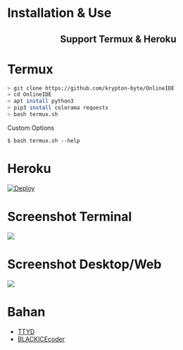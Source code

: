 # Installation & Use
<h2><p align="center">Support Termux & Heroku </p></h2>

# Termux
```bash
> git clone https://github.com/krypton-byte/OnlineIDE
> cd OnlineIDE
> apt install python3
> pip3 install colorama requests
> bash termux.sh
```

<p> Custom Options </p>

```
$ bash termux.sh --help
```

# Heroku
[![Deploy](https://www.herokucdn.com/deploy/button.svg)](https://heroku.com/deploy?template=https://github.com/modbots/OnlineIDE/master)
# Screenshot Terminal
<img src="assets/termux.png">

# Screenshot Desktop/Web
<img src="assets/desktop.png">

# Bahan
<ul><li>
<a href="https://github.com/tsl0922/ttyd">TTYD</a></li>
<li><a href="https://github.com/raynoppe/BLACKICEcoder">BLACKICEcoder</a></li>
